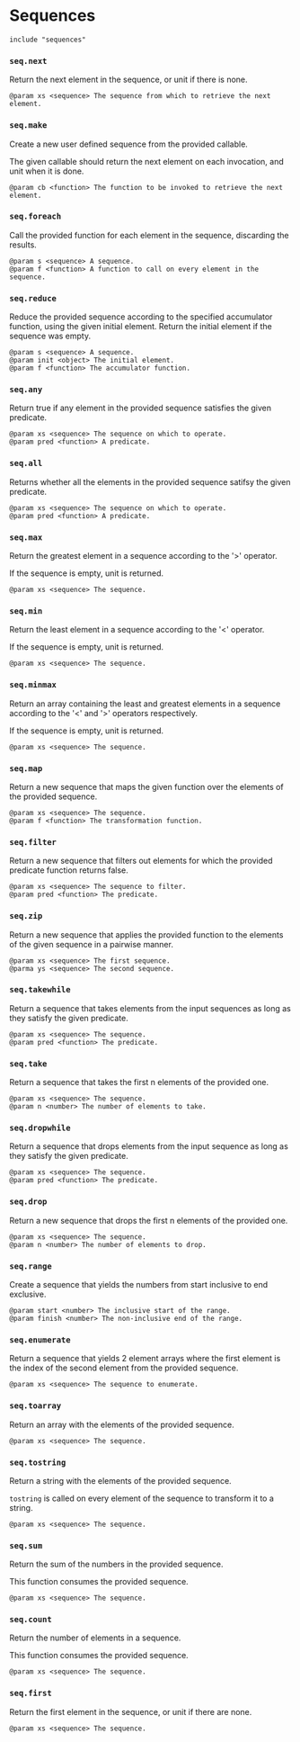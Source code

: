 # Sequences

```
include "sequences"
```

### `seq.next`

Return the next element in the sequence, or unit if there is none.

```
@param xs <sequence> The sequence from which to retrieve the next element.
```

### `seq.make`

Create a new user defined sequence from the provided callable.

The given callable should return the next element on each invocation, and
unit when it is done.

```
@param cb <function> The function to be invoked to retrieve the next element.
```

### `seq.foreach`

Call the provided function for each element in the sequence, discarding
the results.

```
@param s <sequence> A sequence.
@param f <function> A function to call on every element in the sequence.
```

### `seq.reduce`

Reduce the provided sequence according to the specified accumulator function,
using the given initial element. Return the initial element if the sequence
was empty.

```
@param s <sequence> A sequence.
@param init <object> The initial element.
@param f <function> The accumulator function.
```

### `seq.any`

Return true if any element in the provided sequence satisfies the given
predicate.

```
@param xs <sequence> The sequence on which to operate.
@param pred <function> A predicate.
```

### `seq.all`

Returns whether all the elements in the provided sequence satifsy
the given predicate.

```
@param xs <sequence> The sequence on which to operate.
@param pred <function> A predicate.
```

### `seq.max`

Return the greatest element in a sequence according to the '>' operator.

If the sequence is empty, unit is returned.

```
@param xs <sequence> The sequence.
```

### `seq.min`

Return the least element in a sequence according to the '<' operator.

If the sequence is empty, unit is returned.

```
@param xs <sequence> The sequence.
```

### `seq.minmax`

Return an array containing the least and greatest elements in a sequence
according to the '<' and '>' operators respectively.

If the sequence is empty, unit is returned.

```
@param xs <sequence> The sequence.
```

### `seq.map`

Return a new sequence that maps the given function over the elements of the
provided sequence.

```
@param xs <sequence> The sequence.
@param f <function> The transformation function.
```

### `seq.filter`

Return a new sequence that filters out elements for which the provided
predicate function returns false.

```
@param xs <sequence> The sequence to filter.
@param pred <function> The predicate.
```

### `seq.zip`

Return a new sequence that applies the provided function to the elements of
the given sequence in a pairwise manner.

```
@param xs <sequence> The first sequence.
@parma ys <sequence> The second sequence.
```

### `seq.takewhile`

Return a sequence that takes elements from the input sequences as long as
they satisfy the given predicate.

```
@param xs <sequence> The sequence.
@param pred <function> The predicate.
```

### `seq.take`

Return a sequence that takes the first n elements of the provided one.

```
@param xs <sequence> The sequence.
@param n <number> The number of elements to take.
```

### `seq.dropwhile`

Return a sequence that drops elements from the input sequence as long as they
satisfy the given predicate.

```
@param xs <sequence> The sequence.
@param pred <function> The predicate.
```

### `seq.drop`

Return a new sequence that drops the first n elements of the provided one.

```
@param xs <sequence> The sequence.
@param n <number> The number of elements to drop.
```

### `seq.range`

Create a sequence that yields the numbers from start inclusive to end
exclusive.

```
@param start <number> The inclusive start of the range.
@param finish <number> The non-inclusive end of the range.
```

### `seq.enumerate`

Return a sequence that yields 2 element arrays where the first element is the
index of the second element from the provided sequence.

```
@param xs <sequence> The sequence to enumerate.
```

### `seq.toarray`

Return an array with the elements of the provided sequence.

```
@param xs <sequence> The sequence.
```

### `seq.tostring`

Return a string with the elements of the provided sequence.

`tostring` is called on every element of the sequence to transform it to a
string.

```
@param xs <sequence> The sequence.
```

### `seq.sum`

Return the sum of the numbers in the provided sequence.

This function consumes the provided sequence.

```
@param xs <sequence> The sequence.
```

### `seq.count`

Return the number of elements in a sequence.

This function consumes the provided sequence.

```
@param xs <sequence> The sequence.
```

### `seq.first`

Return the first element in the sequence, or unit if there are none.

```
@param xs <sequence> The sequence.
```
